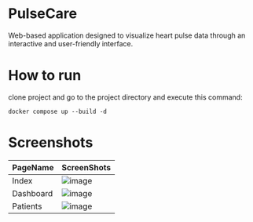 # PulseCare
Web-based application designed to visualize heart pulse data through an interactive and user-friendly interface. 

# How to run
clone project and go to the project directory and execute this command:

`docker compose up --build -d`

# Screenshots
PageName | ScreenShots
--- | ---
Index | ![image](https://github.com/user-attachments/assets/8258824c-18a9-4df9-a711-39f35a6ae98b)
Dashboard | ![image](https://github.com/user-attachments/assets/2314582a-97d7-4e6c-b1cc-248f761c2e4d)
Patients | ![image](https://github.com/user-attachments/assets/10c1a846-63e2-4cf5-b51a-6226b4b7cedd)
